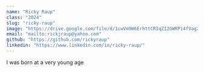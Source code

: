 ```yaml
---
name: "Ricky Raup"
class: "2024"
slug: "ricky-raup"
image: "https://drive.google.com/file/d/1cwVm9W6ErhttCRIqZI2GWRPi4fVag2MM/view?usp=sharing"
email: "mailto:rickjraup@yahoo.com"
github: "https://github.com/rickyraup"
linkedin: "https://www.linkedin.com/in/ricky-raup/"
---
```

I was born at a very young age